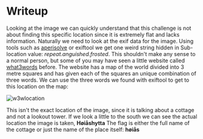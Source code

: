 # Writeup

Looking at the image we can quickly understand that this challenge is not about finding this specific location since it is extremely flat and lacks information. 
Naturally we need to look at the exif data for the image. Using tools such as [aperisolve](https://www.aperisolve.com/) or exiftool we get one weird string hidden in Sub-location value: *repeat.anguished.frosted*.
This shouldn't make any sense to a normal person, but some of you may have seen a little website called [what3words](https://what3words.com/) before.
The website has a map of the world divided into 3 metre squares and has given each of the squares an unique combination of three words.
We can use the three words we found with exiftool to get to this location on the map:

![w3wlocation](image.png)

This isn't the exact location of the image, since it is talking about a cottage and not a lookout tower. If we look a little to the south we can see the actual location the image is taken, **Høiåshytta**
The flag is either the full name of the cottage or just the name of the place itself: **høiås**